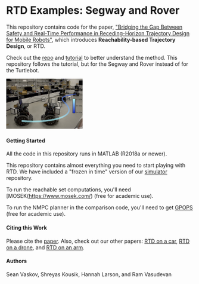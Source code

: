 # RTD Examples: Segway and Rover

This repository contains code for the paper, ["Bridging the Gap Between Safety and Real-Time Performance in Receding-Horizon Trajectory Design for Mobile Robots"](https://arxiv.org/abs/1809.06746), which introduces **Reachability-based Trajectory Design**, or RTD.

Check out the [repo](https://github.com/ramvasudevan/RTD) and [tutorial](https://github.com/skousik/RTD_tutorial) to better understand the method. This repository follows the tutorial, but for the Segway and Rover instead of for the Turtlebot.

<img src="figures/segway_time_lapse.jpg" alt="segway_time_lapse" style="zoom:20%;" />



#### Getting Started

All the code in this repository runs in MATLAB (R2018a or newer).

This repository contains almost everything you need to start playing with RTD. We have included a "frozen in time" version of our [simulator](https://github.com/skousik/simulator) repository.

To run the reachable set computations, you'll need [MOSEK\(https://www.mosek.com/) (free for academic use).

To run the NMPC planner in the comparison code, you'll need to get [GPOPS](http://www.gpops2.com/) (free for academic use).

#### Citing this Work

Please cite the [paper](https://arxiv.org/abs/1809.06746). Also, check out our other papers: [RTD on a car](https://arxiv.org/abs/1902.01786), [RTD on a drone](https://arxiv.org/abs/1904.05728), and [RTD on an arm](https://arxiv.org/abs/2002.01591).

#### Authors

Sean Vaskov, Shreyas Kousik, Hannah Larson, and Ram Vasudevan
